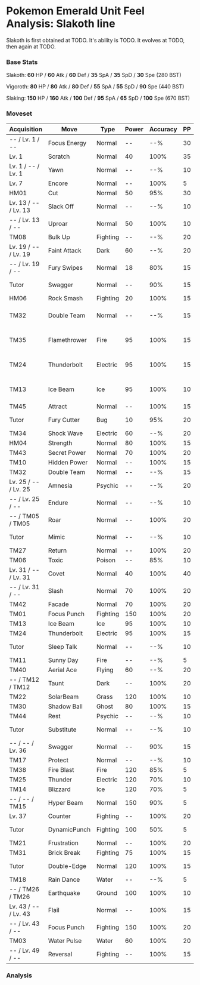 # Pokemon Emerald Unit Feel Analysis: Slakoth line

Slakoth is first obtained at TODO. It's ability is TODO. It evolves at TODO, then again at TODO.

### Base Stats

Slakoth: **60** HP / **60** Atk / **60** Def / **35** SpA / **35** SpD / **30** Spe (280 BST)

Vigoroth: **80** HP / **80** Atk / **80** Def / **55** SpA / **55** SpD / **90** Spe (440 BST)

Slaking: **150** HP / **160** Atk / **100** Def / **95** SpA / **65** SpD / **100** Spe (670 BST)

### Moveset

|Acquisition         |Move        |Type    |Power|Accuracy|PP |Notes                    |
|---                 |---         |---     |---  |---     |---|---                      |
|-- / Lv. 1 / --     |Focus Energy|Normal  |--   |--%     |30 |                         |
|Lv. 1               |Scratch     |Normal  |40   |100%    |35 |                         |
|Lv. 1 / -- / Lv. 1  |Yawn        |Normal  |--   |--%     |10 |                         |
|Lv. 7               |Encore      |Normal  |--   |100%    |5  |                         |
|HM01                |Cut         |Normal  |50   |95%     |30 |                         |
|Lv. 13 / -- / Lv. 13|Slack Off   |Normal  |--   |--%     |10 |                         |
|-- / Lv. 13 / --    |Uproar      |Normal  |50   |100%    |10 |                         |
|TM08                |Bulk Up     |Fighting|--   |--%     |20 |                         |
|Lv. 19 / -- / Lv. 19|Faint Attack|Dark    |60   |--%     |20 |                         |
|-- / Lv. 19 / --    |Fury Swipes |Normal  |18   |80%     |15 |                         |
|Tutor               |Swagger     |Normal  |--   |90%     |15 |Emerald only             |
|HM06                |Rock Smash  |Fighting|20   |100%    |15 |                         |
|TM32                |Double Team |Normal  |--   |--%     |15 |Buy at Game Corner       |
|TM35                |Flamethrower|Fire    |95   |100%    |15 |Buy at Game Corner       |
|TM24                |Thunderbolt |Electric|95   |100%    |15 |Buy at Game Corner       |
|TM13                |Ice Beam    |Ice     |95   |100%    |10 |Buy at Game Corner       |
|TM45                |Attract     |Normal  |--   |100%    |15 |                         |
|Tutor               |Fury Cutter |Bug     |10   |95%     |20 |Emerald only             |
|TM34                |Shock Wave  |Electric|60   |--%     |20 |                         |
|HM04                |Strength    |Normal  |80   |100%    |15 |                         |
|TM43                |Secret Power|Normal  |70   |100%    |20 |                         |
|TM10                |Hidden Power|Normal  |--   |100%    |15 |                         |
|TM32                |Double Team |Normal  |--   |--%     |15 |                         |
|Lv. 25 / -- / Lv. 25|Amnesia     |Psychic |--   |--%     |20 |                         |
|-- / Lv. 25 / --    |Endure      |Normal  |--   |--%     |10 |                         |
|-- / TM05 / TM05    |Roar        |Normal  |--   |100%    |20 |                         |
|Tutor               |Mimic       |Normal  |--   |--%     |10 |Emerald only             |
|TM27                |Return      |Normal  |--   |100%    |20 |                         |
|TM06                |Toxic       |Poison  |--   |85%     |10 |                         |
|Lv. 31 / -- / Lv. 31|Covet       |Normal  |40   |100%    |40 |                         |
|-- / Lv. 31 / --    |Slash       |Normal  |70   |100%    |20 |                         |
|TM42                |Facade      |Normal  |70   |100%    |20 |                         |
|TM01                |Focus Punch |Fighting|150  |100%    |20 |                         |
|TM13                |Ice Beam    |Ice     |95   |100%    |10 |                         |
|TM24                |Thunderbolt |Electric|95   |100%    |15 |                         |
|Tutor               |Sleep Talk  |Normal  |--   |--%     |10 |Emerald only             |
|TM11                |Sunny Day   |Fire    |--   |--%     |5  |                         |
|TM40                |Aerial Ace  |Flying  |60   |--%     |20 |                         |
|-- / TM12 / TM12    |Taunt       |Dark    |--   |100%    |20 |                         |
|TM22                |SolarBeam   |Grass   |120  |100%    |10 |                         |
|TM30                |Shadow Ball |Ghost   |80   |100%    |15 |                         |
|TM44                |Rest        |Psychic |--   |--%     |10 |                         |
|Tutor               |Substitute  |Normal  |--   |--%     |10 |Emerald only             |
|-- / -- / Lv. 36    |Swagger     |Normal  |--   |90%     |15 |                         |
|TM17                |Protect     |Normal  |--   |--%     |10 |                         |
|TM38                |Fire Blast  |Fire    |120  |85%     |5  |                         |
|TM25                |Thunder     |Electric|120  |70%     |10 |                         |
|TM14                |Blizzard    |Ice     |120  |70%     |5  |                         |
|-- / -- / TM15      |Hyper Beam  |Normal  |150  |90%     |5  |                         |
|Lv. 37              |Counter     |Fighting|--   |100%    |20 |                         |
|Tutor               |DynamicPunch|Fighting|100  |50%     |5  |Emerald only             |
|TM21                |Frustration |Normal  |--   |100%    |20 |                         |
|TM31                |Brick Break |Fighting|75   |100%    |15 |                         |
|Tutor               |Double-Edge |Normal  |120  |100%    |15 |Emerald only             |
|TM18                |Rain Dance  |Water   |--   |--%     |5  |                         |
|-- / TM26 / TM26    |Earthquake  |Ground  |100  |100%    |10 |                         |
|Lv. 43 / -- / Lv. 43|Flail       |Normal  |--   |100%    |15 |                         |
|-- / Lv. 43 / --    |Focus Punch |Fighting|150  |100%    |20 |                         |
|TM03                |Water Pulse |Water   |60   |100%    |20 |                         |
|-- / Lv. 49 / --    |Reversal    |Fighting|--   |100%    |15 |                         |

### Analysis